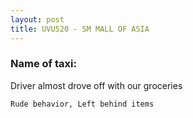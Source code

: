 ```yaml
---
layout: post
title: UVU520 - SM MALL OF ASIA
---
```


### Name of taxi: 

Driver almost drove off with our groceries

```Rude behavior, Left behind items```
